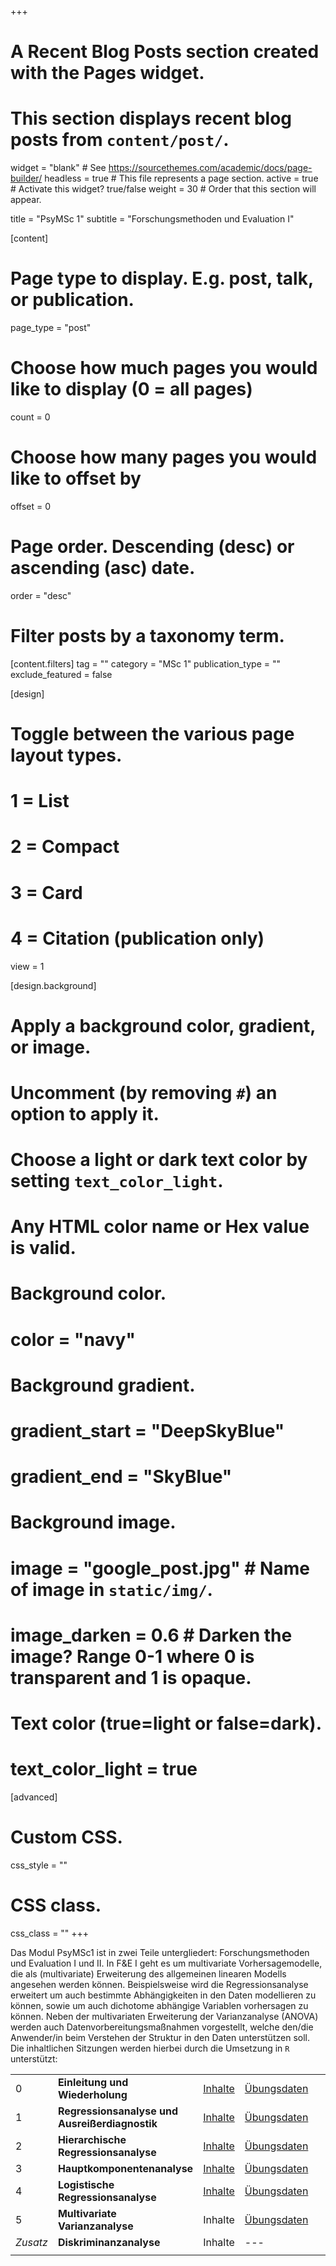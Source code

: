 +++
# A Recent Blog Posts section created with the Pages widget.
# This section displays recent blog posts from `content/post/`.

widget = "blank"  # See https://sourcethemes.com/academic/docs/page-builder/
headless = true  # This file represents a page section.
active = true  # Activate this widget? true/false
weight = 30  # Order that this section will appear.

title = "PsyMSc 1"
subtitle = "Forschungsmethoden und Evaluation I"

[content]
  # Page type to display. E.g. post, talk, or publication.
  page_type = "post"

  # Choose how much pages you would like to display (0 = all pages)
  count = 0

  # Choose how many pages you would like to offset by
  offset = 0

  # Page order. Descending (desc) or ascending (asc) date.
  order = "desc"

  # Filter posts by a taxonomy term.
  [content.filters]
    tag = ""
    category = "MSc 1"
    publication_type = ""
    exclude_featured = false

[design]
  # Toggle between the various page layout types.
  #   1 = List
  #   2 = Compact
  #   3 = Card
  #   4 = Citation (publication only)
  view = 1

[design.background]
  # Apply a background color, gradient, or image.
  #   Uncomment (by removing `#`) an option to apply it.
  #   Choose a light or dark text color by setting `text_color_light`.
  #   Any HTML color name or Hex value is valid.

  # Background color.
  # color = "navy"

  # Background gradient.
  # gradient_start = "DeepSkyBlue"
  # gradient_end = "SkyBlue"

  # Background image.
  # image = "google_post.jpg"  # Name of image in `static/img/`.
  # image_darken = 0.6  # Darken the image? Range 0-1 where 0 is transparent and 1 is opaque.

  # Text color (true=light or false=dark).
  # text_color_light = true  

[advanced]
 # Custom CSS.
 css_style = ""

 # CSS class.
 css_class = ""
+++

<a id="PsyMSc1"></a>
Das Modul PsyMSc1 ist in zwei Teile untergliedert: Forschungsmethoden und Evaluation I und II. In F&E I geht es um multivariate Vorhersagemodelle, die als (multivariate) Erweiterung des allgemeinen linearen Modells angesehen werden können. Beispielsweise wird die Regressionsanalyse erweitert um auch bestimmte Abhängigkeiten in den Daten modellieren zu können, sowie um auch dichotome abhängige Variablen vorhersagen zu können. Neben der multivariaten Erweiterung der Varianzanalyse (ANOVA) werden auch Datenvorbereitungsmaßnahmen vorgestellt, welche den/die Anwender/in beim Verstehen der Struktur in den Daten unterstützen soll. Die inhaltlichen Sitzungen werden hierbei durch die Umsetzung in `R` unterstützt:

|  |  |  |  | | |
| --- | --- | --- | --- | --- | --- |
| 0 | **Einleitung und Wiederholung** | [Inhalte](/post/einleitung-und-wiederholung)  | [Übungsdaten](/post/MSc1-Daten) |
| 1 | **Regressionsanalyse und Ausreißerdiagnostik** | [Inhalte](/post/regression-und-ausreisserdiagnostik)  | [Übungsdaten](/post/MSc1-Daten) |
| 2 | **Hierarchische Regressionsanalyse** | [Inhalte](/post/multi-level-modeling)  | [Übungsdaten](/post/MSc1-Daten) |
| 3 | **Hauptkomponentenanalyse** | [Inhalte](/post/PCA)  | [Übungsdaten](/post/MSc1-Daten) |
| 4 | **Logistische Regressionsanalyse** | [Inhalte](/post/logistische-regression)  | [Übungsdaten](/post/MSc1-Daten) |
| 5 | **Multivariate Varianzanalyse** | Inhalte  | [Übungsdaten](/post/MSc1-Daten) |
| *Zusatz* | **Diskriminanzanalyse** | Inhalte  | --- |
|  |  |  |  | | |
